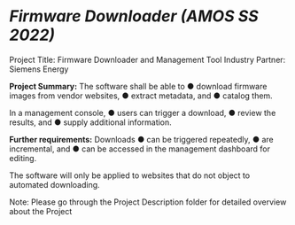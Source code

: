 # _Firmware Downloader (AMOS SS 2022)_
Project Title: Firmware Downloader and Management Tool
Industry Partner: Siemens Energy

**Project Summary:**
The software shall be able to
  ● download firmware images from vendor websites,
  ● extract metadata, and
  ● catalog them.

In a management console,
  ● users can trigger a download,
  ● review the results, and
  ● supply additional information.

**Further requirements:** Downloads
  ● can be triggered repeatedly,
  ● are incremental, and
  ● can be accessed in the management dashboard for editing.

The software will only be applied to websites that do not object to automated downloading.

Note: Please go through the Project Description folder for detailed overview about the Project
